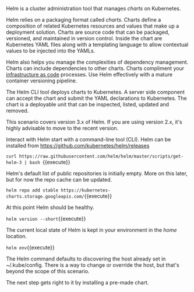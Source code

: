 Helm is a cluster administration tool that manages _charts_ on Kubernetes.

Helm relies on a packaging format called _charts_. Charts define a composition of related Kubernetes resources and values that make up a deployment solution. Charts are source code that can be packaged, versioned, and maintained in version control. Inside the chart are Kubernetes YAML files along with a templating language to allow contextual values to be injected into the YAMLs.

Helm also helps you manage the complexities of dependency management. Charts can include dependencies to other charts. Charts compliment your [infrastructure as code](https://en.wikipedia.org/wiki/Infrastructure_as_code) processes. Use Helm effectively with a mature container versioning pipeline.

The Helm CLI tool deploys charts to Kubernetes. A server side component can accept the chart and submit the YAML declarations to Kubernetes. The chart is a deployable unit that can be inspected, listed, updated and removed.

This scenario covers version 3.x of Helm. If you are using version 2.x, it's highly advisable to move to the recent version.

Interact with Helm start with a command-line tool (CLI). Helm can be installed from https://github.com/kubernetes/helm/releases

`curl https://raw.githubusercontent.com/helm/helm/master/scripts/get-helm-3 | bash `{{execute}}

Helm's default list of public repositories is initially empty. More on this later, but for now the repo cache can be updated.

`helm repo add stable https://kubernetes-charts.storage.googleapis.com/`{{execute}}

At this point Helm should be healthy.

`helm version --short`{{execute}}

The current local state of Helm is kept in your environment in the _home_ location.

`helm env`{{execute}}

The Helm command defaults to discovering the host already set in ~/.kube/config. There is a way to change or override the host, but that's beyond the scope of this scenario.

The next step gets right to it by installing a pre-made chart.
